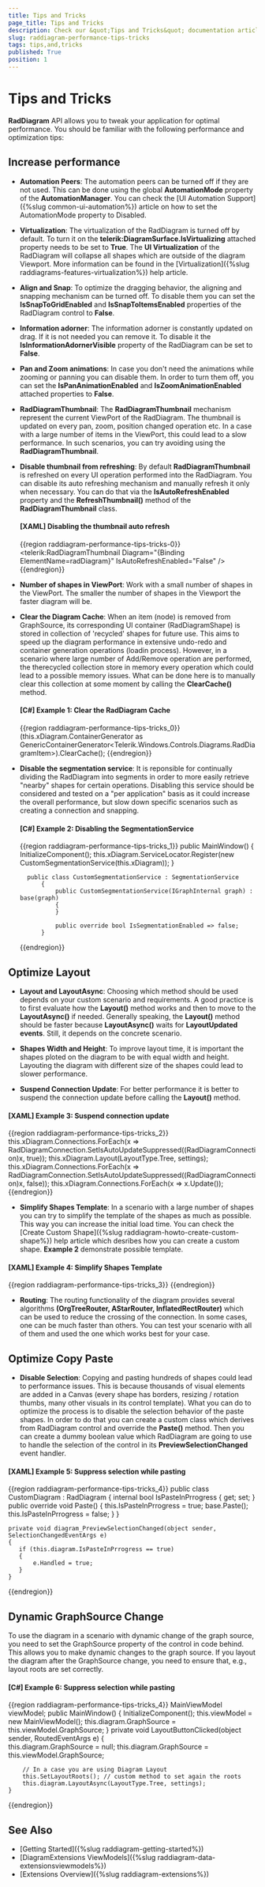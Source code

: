 ```yaml
---
title: Tips and Tricks
page_title: Tips and Tricks
description: Check our &quot;Tips and Tricks&quot; documentation article for the RadDiagram {{ site.framework_name }} control.
slug: raddiagram-performance-tips-tricks
tags: tips,and,tricks
published: True
position: 1
---
```


# Tips and Tricks

__RadDiagram__ API allows you to tweak your application for optimal performance. You should be familiar with the following performance and optimization tips:

## Increase performance

* __Automation Peers__: The automation peers can be turned off if they are not used. This can be done using the global __AutomationMode__ property of the __AutomationManager__. You can check the [UI Automation Support]({%slug common-ui-automation%}) article on how to set the AutomationMode property to Disabled.

* __Virtualization__: The virtualization of the RadDiagram is turned off by default. To turn it on the __telerik:DiagramSurface.IsVirtualizing__ attached property needs to be set to __True__. The __UI Virtualization__ of the RadDiagram will collapse all shapes which are outside of the diagram Viewport. More information can be found in the [Virtualization]({%slug raddiagrams-features-virtualization%}) help article.

* __Align and Snap__: To optimize the dragging behavior, the aligning and snapping mechanism can be turned off. To disable them you can set the __IsSnapToGridEnabled__ and __IsSnapToItemsEnabled__ properties of the RadDiagram control to __False__.

* __Information adorner__: The information adorner is constantly updated on drag. If it is not needed you can remove it. To disable it the __IsInformationAdornerVisible__ property of the RadDiagram can be set to __False__.

* __Pan and Zoom animations__: In case you don't need the animations while zooming or panning you can disable them. In order to turn them off, you can set the __IsPanAnimationEnabled__ and __IsZoomAnimationEnabled__ attached properties to __False__.

* __RadDiagramThumbnail__: The __RadDiagramThumbnail__ mechanism represent the current ViewPort of the RadDiagram. The thumbnail is updated on every pan, zoom, position changed operation etc. In a case with a large number of items in the ViewPort, this could lead to a slow performance. In such scenarios, you can try avoiding using the __RadDiagramThumbnail__.

* __Disable thumbnail from refreshing__: By default __RadDiagramThumbnail__ is refreshed on every UI operation performed into the RadDiagram. You can disable its auto refreshing mechanism and manually refresh it only when necessary. You can do that via the __IsAutoRefreshEnabled__ property and the __RefreshThumbnail()__ method of the __RadDiagramThumbnail__ class.

  	#### __[XAML] Disabling the thumbnail auto refresh__
	{{region raddiagram-performance-tips-tricks-0}}
		<telerik:RadDiagramThumbnail Diagram="{Binding ElementName=radDiagram}" IsAutoRefreshEnabled="False" /> 
	{{endregion}}

* __Number of shapes in ViewPort__: Work with a small number of shapes in the ViewPort. The smaller the number of shapes in the Viewport the faster diagram will be.

* __Clear the Diagram Cache__: When an item (node) is removed from GraphSource, its corresponding UI container (RadDiagramShape) is stored in collection of 'recycled' shapes for future use. This aims to speed up the diagram performance in extensive undo-redo and container generation operations (loadin process). However, in a scenario where large number of Add/Remove operation are performed, the therecycled collection store in memory every operation which could lead to a possible memory issues. What can be done here is to manually clear this collection at some moment by calling the __ClearCache()__ method.

	#### __[C#] Example 1: Clear the RadDiagram Cache__
	{{region raddiagram-performance-tips-tricks_0}}
		(this.xDiagram.ContainerGenerator as GenericContainerGenerator<Telerik.Windows.Controls.Diagrams.RadDiagramItem>).ClearCache();
	{{endregion}}

* __Disable the segmentation service__: It is reponsible for continually dividing the RadDiagram into segments in order to more easily retrieve "nearby" shapes for certain operations. Disabling this service should be considered and tested on a "per application" basis as it could increase the overall performance, but slow down specific scenarios such as creating a connection and snapping. 

	#### __[C#] Example 2: Disabling the SegmentationService__
	{{region raddiagram-performance-tips-tricks_1}}
		public MainWindow()
		{
			InitializeComponent();
			this.xDiagram.ServiceLocator.Register<ISegmentationService>(new CustomSegmentationService(this.xDiagram));
		}
	
		public class CustomSegmentationService : SegmentationService
	    	{
		        public CustomSegmentationService(IGraphInternal graph) : base(graph)
		        {
		        }
		
		        public override bool IsSegmentationEnabled => false;
	    	}
	{{endregion}}

## Optimize Layout

* __Layout and LayoutAsync__: Choosing which method should be used depends on your custom scenario and requirements. A good practice is to first evaluate how the __Layout()__ method works and then to move to the __LayoutAsync()__ if needed. Generally speaking, the __Layout()__ method should be faster because __LayoutAsync()__ waits for __LayoutUpdated events__. Still, it depends on the concrete scenario.

* __Shapes Width and Height__: To improve layout time, it is important the shapes ploted on the diagram to be with equal width and height. Layouting the diagram with different size of the shapes could lead to slower performance.

* __Suspend Connection Update__: For better performance it is better to suspend the connection update before calling the __Layout()__ method.

#### __[XAML] Example 3: Suspend connection update__
{{region raddiagram-performance-tips-tricks_2}}
	this.xDiagram.Connections.ForEach(x => RadDiagramConnection.SetIsAutoUpdateSuppressed((RadDiagramConnection)x, true)); 
	this.xDiagram.Layout(LayoutType.Tree, settings);
	this.xDiagram.Connections.ForEach(x => RadDiagramConnection.SetIsAutoUpdateSuppressed((RadDiagramConnection)x, false));
	this.xDiagram.Connections.ForEach(x => x.Update());
{{endregion}}

* __Simplify Shapes Template__: In a scenario with a large number of shapes you can try to simplify the template of the shapes as much as possible. This way you can increase the initial load time. You can check the [Create Custom Shape]({%slug raddiagram-howto-create-custom-shape%}) help article which desribes how you can create a custom shape. __Example 2__ demonstrate possible template. 

#### __[XAML] Example 4: Simplify Shapes Template__
{{region raddiagram-performance-tips-tricks_3}}
	<Style TargetType="{x:Type telerik:RadDiagramShape}">
		<Setter Property="Template">
			<Setter.Value>
				<ControlTemplate TargetType="telerik:RadDiagramShape">
					<Grid Background="Orange">
						<ContentPresenter Margin="{TemplateBinding Padding}"
							  HorizontalAlignment="{TemplateBinding HorizontalContentAlignment}"
							  VerticalAlignment="{TemplateBinding VerticalContentAlignment}" />
					</Grid>
				</ControlTemplate>
			</Setter.Value>
		</Setter>
	</Style>
{{endregion}}

* __Routing__: The routing functionality of the diagram provides several algorithms __(OrgTreeRouter, AStarRouter, InflatedRectRouter)__ which can be used to reduce the crossing of the connection. In some cases, one can be much faster than others. You can test your scenario with all of them and used the one which works best for your case.
       
## Optimize Copy Paste 

* __Disable Selection__: Copying and pasting hundreds of shapes could lead to performance issues. This is because thousands of visual elements are added in a Canvas (every shape has borders, resizing / rotation thumbs, many other visuals in its control template). What you can do to optimize the process is to disable the selection behavior of the paste shapes. In order to do that you can create a custom class which derives from RadDiagram control and override the __Paste()__ method. Then you can create a dummy boolean value which RadDiagram are going to use to handle the selection of the control in its __PreviewSelectionChanged__ event handler.

#### __[XAML] Example 5: Suppress selection while pasting__
{{region raddiagram-performance-tips-tricks_4}}
	public class CustomDiagram : RadDiagram
	{
		internal bool IsPasteInPrrogress { get; set; }
		public override void Paste()
		{
		   this.IsPasteInPrrogress = true;
		   base.Paste();
		   this.IsPasteInPrrogress = false;
		}
	}

	private void diagram_PreviewSelectionChanged(object sender, SelectionChangedEventArgs e)
	{
	   if (this.diagram.IsPasteInPrrogress == true)
	   {
		   e.Handled = true;
	   }
	}
{{endregion}}

## Dynamic GraphSource Change

To use the diagram in a scenario with dynamic change of the graph source, you need to set the GraphSource property of the control in code behind. This allows you to make dynamic changes to the graph source. If you layout the diagram after the GraphSource change, you need to ensure that, e.g., layout roots are set correctly.

#### __[C#] Example 6: Suppress selection while pasting__
{{region raddiagram-performance-tips-tricks_4}}
    MainViewModel viewModel;
	public MainWindow()
	{
		InitializeComponent();
		this.viewModel = new MainViewModel();
		this.diagram.GraphSource = this.viewModel.GraphSource;
	}
	private void LayoutButtonClicked(object sender, RoutedEventArgs e)
	{         
		this.diagram.GraphSource = null;
		this.diagram.GraphSource = this.viewModel.GraphSource;
	 
	    // In a case you are using Diagram Layout
		this.SetLayoutRoots(); // custom method to set again the roots
		this.diagram.LayoutAsync(LayoutType.Tree, settings);
	}
{{endregion}}
	   
## See Also

* [Getting Started]({%slug raddiagram-getting-started%})
* [DiagramExtensions ViewModels]({%slug raddiagram-data-extensionsviewmodels%})
* [Extensions Overview]({%slug raddiagram-extensions%})
